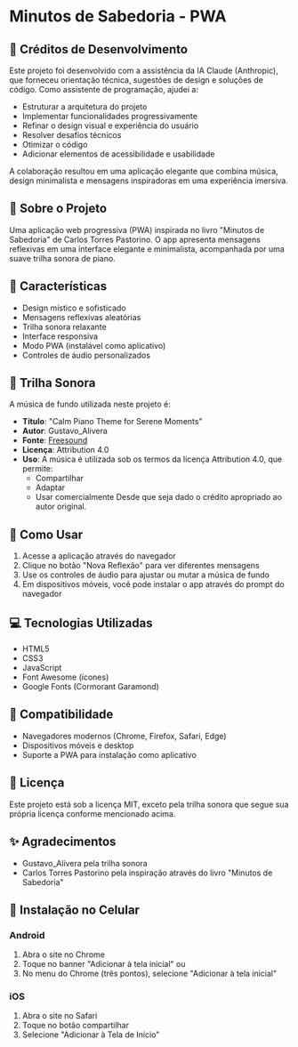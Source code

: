 # Minutos de Sabedoria - PWA

## 🤖 Créditos de Desenvolvimento
Este projeto foi desenvolvido com a assistência da IA Claude (Anthropic), que forneceu orientação técnica, sugestões de design e soluções de código. Como assistente de programação, ajudei a:

- Estruturar a arquitetura do projeto
- Implementar funcionalidades progressivamente
- Refinar o design visual e experiência do usuário
- Resolver desafios técnicos
- Otimizar o código
- Adicionar elementos de acessibilidade e usabilidade

A colaboração resultou em uma aplicação elegante que combina música, design minimalista e mensagens inspiradoras em uma experiência imersiva.

## 📖 Sobre o Projeto
Uma aplicação web progressiva (PWA) inspirada no livro "Minutos de Sabedoria" de Carlos Torres Pastorino. O app apresenta mensagens reflexivas em uma interface elegante e minimalista, acompanhada por uma suave trilha sonora de piano.

## 🌟 Características
- Design místico e sofisticado
- Mensagens reflexivas aleatórias
- Trilha sonora relaxante
- Interface responsiva
- Modo PWA (instalável como aplicativo)
- Controles de áudio personalizados

## 🎵 Trilha Sonora
A música de fundo utilizada neste projeto é:
- **Título**: "Calm Piano Theme for Serene Moments"
- **Autor**: Gustavo_Alivera
- **Fonte**: [Freesound](https://freesound.org/s/761374/)
- **Licença**: Attribution 4.0
- **Uso**: A música é utilizada sob os termos da licença Attribution 4.0, que permite:
  - Compartilhar
  - Adaptar
  - Usar comercialmente
  Desde que seja dado o crédito apropriado ao autor original.

## 🚀 Como Usar
1. Acesse a aplicação através do navegador
2. Clique no botão "Nova Reflexão" para ver diferentes mensagens
3. Use os controles de áudio para ajustar ou mutar a música de fundo
4. Em dispositivos móveis, você pode instalar o app através do prompt do navegador

## 💻 Tecnologias Utilizadas
- HTML5
- CSS3
- JavaScript
- Font Awesome (ícones)
- Google Fonts (Cormorant Garamond)

## 📱 Compatibilidade
- Navegadores modernos (Chrome, Firefox, Safari, Edge)
- Dispositivos móveis e desktop
- Suporte a PWA para instalação como aplicativo

## 📄 Licença
Este projeto está sob a licença MIT, exceto pela trilha sonora que segue sua própria licença conforme mencionado acima.

## ✨ Agradecimentos
- Gustavo_Alivera pela trilha sonora
- Carlos Torres Pastorino pela inspiração através do livro "Minutos de Sabedoria"

## 📱 Instalação no Celular

### Android
1. Abra o site no Chrome
2. Toque no banner "Adicionar à tela inicial" ou
3. No menu do Chrome (três pontos), selecione "Adicionar à tela inicial"

### iOS
1. Abra o site no Safari
2. Toque no botão compartilhar
3. Selecione "Adicionar à Tela de Início" 